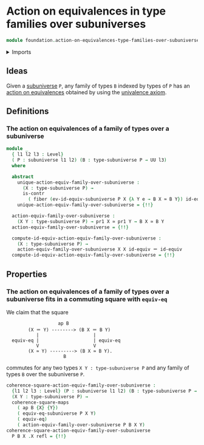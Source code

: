 # Action on equivalences in type families over subuniverses

```agda
module foundation.action-on-equivalences-type-families-over-subuniverses where
```

<details><summary>Imports</summary>

```agda
open import foundation.action-on-identifications-functions
open import foundation.dependent-pair-types
open import foundation.equivalence-induction
open import foundation.subuniverses
open import foundation.universe-levels

open import foundation-core.commuting-squares-of-maps
open import foundation-core.contractible-types
open import foundation-core.equivalences
open import foundation-core.fibers-of-maps
open import foundation-core.function-types
open import foundation-core.identity-types
open import foundation-core.univalence
```

</details>

## Ideas

Given a [subuniverse](foundation.subuniverses.md) `P`, any family of types `B`
indexed by types of `P` has an
[action on equivalences](foundation.action-on-equivalences-functions.md)
obtained by using the [univalence axiom](foundation.univalence.md).

## Definitions

### The action on equivalences of a family of types over a subuniverse

```agda
module _
  { l1 l2 l3 : Level}
  ( P : subuniverse l1 l2) (B : type-subuniverse P → UU l3)
  where

  abstract
    unique-action-equiv-family-over-subuniverse :
      (X : type-subuniverse P) →
      is-contr
        ( fiber (ev-id-equiv-subuniverse P X {λ Y e → B X ≃ B Y}) id-equiv)
    unique-action-equiv-family-over-subuniverse = {!!}

  action-equiv-family-over-subuniverse :
    (X Y : type-subuniverse P) → pr1 X ≃ pr1 Y → B X ≃ B Y
  action-equiv-family-over-subuniverse = {!!}

  compute-id-equiv-action-equiv-family-over-subuniverse :
    (X : type-subuniverse P) →
    action-equiv-family-over-subuniverse X X id-equiv ＝ id-equiv
  compute-id-equiv-action-equiv-family-over-subuniverse = {!!}
```

## Properties

### The action on equivalences of a family of types over a subuniverse fits in a commuting square with `equiv-eq`

We claim that the square

```text
                   ap B
        (X ＝ Y) --------> (B X ＝ B Y)
           |                    |
  equiv-eq |                    | equiv-eq
           V                    V
        (X ≃ Y) ---------> (B X ≃ B Y).
                     B
```

commutes for any two types `X Y : type-subuniverse P` and any family of types
`B` over the subuniverse `P`.

```agda
coherence-square-action-equiv-family-over-subuniverse :
  {l1 l2 l3 : Level} (P : subuniverse l1 l2) (B : type-subuniverse P → UU l3) →
  (X Y : type-subuniverse P) →
  coherence-square-maps
    ( ap B {X} {Y})
    ( equiv-eq-subuniverse P X Y)
    ( equiv-eq)
    ( action-equiv-family-over-subuniverse P B X Y)
coherence-square-action-equiv-family-over-subuniverse
  P B X .X refl = {!!}
```
